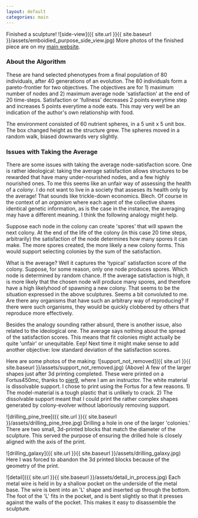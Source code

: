 ```yaml
---
layout: default
categories: main
---
```


Finished a sculpture!
![side-view]({{ site.url }}{{ site.baseurl }}/assets/emboidied_purpose_side_view.jpg)
More photos of the finished piece are on my [main website](http://joshlopezbinder.com/works/colony-evolver/).

### About the Algorithm

These are hand selected phenotypes from a final population of 80 individuals, after 40 generations of an evolution. The 80 individuals form a pareto-frontier for two objectives.
The objectives are for 1) maximum number of nodes and 2) maximum average node 'satisfaction' at the end of 20 time-steps. Satisfaction or 'fullness' decreases 2 points everytime step and increases 5 points everytime a node eats. This may very well be an indication of the author's own relationship with food. 

The environment consisted of 60 nutrient spheres, in a 5 unit x 5 unit box. The box changed height as the structure grew. The spheres moved in a random walk, biased downwards very slightly.

### Issues with Taking the Average
There are some issues with taking the average node-satisfaction score. One is rather ideological: taking the average satisfaction allows structures to be rewarded that have many under-nourished nodes, and a few highly nourished ones. To me this seems like an unfair way of assessing the health of a *colony*. I do not want to live in a society that asseses its health only by the average! That sounds like trickle-down economics. Blech. Of course in the context of an *organism* where each agent of the collective shares identical genetic information, as is the case in the instance, the averaging may have a different meaning. I think the following analogy might help.

Suppose each node in the colony can create 'spores' that will spawn the next colony. At the end of the life of the colony (in this case 20 time steps, arbitrarily) the satisfaction of the node determines how many spores it can make. The more spores created, the more likely a new colony forms. This would support selecting colonies by the sum of the satisfaction.

What is the average? Well it captures the 'typical' satisfaction score of the colony.  Suppose, for some reason, only one node produces spores. Which node is determined by random chance. If the average satisfaction is high, it is more likely that the chosen node will produce many spores, and therefore have a high likelyhood of spawning a new colony. That seems to be the situation expressed in the above sculptures. Seems a bit convoluted to me. Are there any organisms that have such an arbitrary way of reproducing? If there were such organisms, they would be quickly clobbered by others that reproduce more effectively.

Besides the analogy sounding rather absurd, there is another issue, also related to the ideological one. The average says nothing about the spread of the satisfaction scores. This means that fit colonies might actually be quite 'unfair' or unequitable. Eep! Next time it might make sense to add another objective: low standard deviation of the satisfaction scores.

Here are some photos of the making:
![support_not_removed]({{ site.url }}{{ site.baseurl }}/assets/support_not_removed.jpg)
(Above) A few of the larger shapes just after 3d printing completed. These were printed on a Fortus450mc, thanks to [pier9](https://www.autodesk.com/pier-9), where I am an instructor. The white material is dissolvable support. I chose to print using the Fortus for a few reasons. 1) The model-material is a tough plastic that is unlikely to crack. 2) The dissolvable support meant that I could print the rather complex shapes generated by colony-evolver without laboriously removing support.

![drilling_pine_tree]({{ site.url }}{{ site.baseurl }}/assets/drilling_pine_tree.jpg)
Drilling a hole in one of the larger 'colonies.' There are two small, 3d-printed blocks that match the diameter of the sculpture. This served the purpose of ensuring the drilled hole is closely aligned with the axis of the print.

![drilling_galaxy]({{ site.url }}{{ site.baseurl }}/assets/drilling_galaxy.jpg)
Here I was forced to abandon the 3d printed blocks because of the geometry of the print.

![detail]({{ site.url }}{{ site.baseurl }}/assets/detail_in_process.jpg)
Each metal wire is held in by a shallow pocket on the underside of the metal base. The wire is bent into an 'L' shape and inserted up through the bottom. The foot of the 'L' fits in the pocket, and is bent slightly so that it presses against the walls of the pocket. This makes it easy to disassemble the sculpture.
